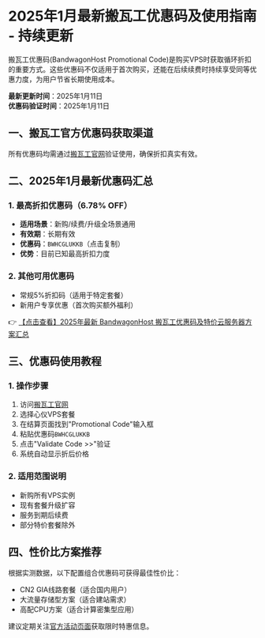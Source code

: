 # 2025年1月最新搬瓦工优惠码及使用指南 - 持续更新

搬瓦工优惠码(BandwagonHost Promotional Code)是购买VPS时获取循环折扣的重要方式。这些优惠码不仅适用于首次购买，还能在后续续费时持续享受同等优惠力度，为用户节省长期使用成本。

**最新更新时间**：2025年1月11日  
**优惠码验证时间**：2025年1月11日

## 一、搬瓦工官方优惠码获取渠道

所有优惠码均需通过[搬瓦工官网](https://bit.ly/banwagon)验证使用，确保折扣真实有效。

## 二、2025年1月最新优惠码汇总

### 1. 最高折扣优惠码（6.78% OFF）
- **适用场景**：新购/续费/升级全场景通用
- **有效期**：长期有效
- **优惠码**：`BWHCGLUKKB`（点击复制）
- **优势**：目前已知最高折扣力度

### 2. 其他可用优惠码
- 常规5%折扣码（适用于特定套餐）
- 新用户专享优惠（首次购买额外福利）

👉 [【点击查看】2025年最新 BandwagonHost 搬瓦工优惠码及特价云服务器方案汇总](https://bit.ly/banwagon)

## 三、优惠码使用教程

### 1. 操作步骤
1. 访问[搬瓦工官网](https://bit.ly/banwagon)
2. 选择心仪VPS套餐
3. 在结算页面找到"Promotional Code"输入框
4. 粘贴优惠码`BWHCGLUKKB`
5. 点击"Validate Code >>"验证
6. 系统自动显示折后价格

### 2. 适用范围说明
- 新购所有VPS实例
- 现有套餐升级扩容
- 服务到期后续费
- 部分特价套餐除外

## 四、性价比方案推荐

根据实测数据，以下配置组合优惠码可获得最佳性价比：
- CN2 GIA线路套餐（适合国内用户）
- 大流量存储型方案（适合建站需求）
- 高配CPU方案（适合计算密集型应用）

建议定期关注[官方活动页面](https://bit.ly/banwagon)获取限时特惠信息。